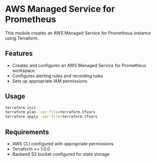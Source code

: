 # AWS Managed Service for Prometheus

This module creates an AWS Managed Service for Prometheus instance using Terraform.

## Features

- Creates and configures an AWS Managed Service for Prometheus workspace
- Configures alerting rules and recording rules
- Sets up appropriate IAM permissions

## Usage

```bash
terraform init
terraform plan -var-file=terraform.tfvars
terraform apply -var-file=terraform.tfvars
```

## Requirements

- AWS CLI configured with appropriate permissions
- Terraform >= 1.0.0
- Backend S3 bucket configured for state storage